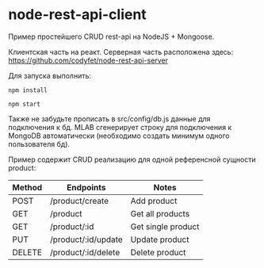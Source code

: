 # node-rest-api-client
Пример простейшего CRUD rest-api на NodeJS + Mongoose.

Клиентская часть на реакт.
Серверная часть расположена здесь: https://github.com/codyfet/node-rest-api-server

Для запуска выполнить:

```
npm install 

npm start
```

Также не забудьте прописать в src/config/db.js данные для подключения к бд.
MLAB сгенерирует строку для подключения к MongoDB автоматически (необходимо создать минимум одного пользователя бд).

Пример содержит CRUD реализацию для одной референсной сущности product:

| Method | Endpoints           | Notes              |
| ------ | ------------------- | ------------------ |
| POST   | /product/create     | Add product        |
| GET    | /product            | Get all products   |
| GET    | /product/:id        | Get single product |
| PUT    | /product/:id/update | Update product     |
| DELETE | /product/:id/delete | Delete product     |
